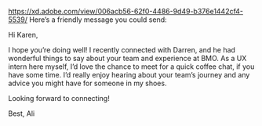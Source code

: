 https://xd.adobe.com/view/006acb56-62f0-4486-9d49-b376e1442cf4-5539/
Here’s a friendly message you could send:

Hi Karen,

I hope you’re doing well! I recently connected with Darren, and he had wonderful things to say about your team and experience at BMO. As a UX intern here myself, I’d love the chance to meet for a quick coffee chat, if you have some time. I’d really enjoy hearing about your team’s journey and any advice you might have for someone in my shoes.

Looking forward to connecting!

Best,
Ali
